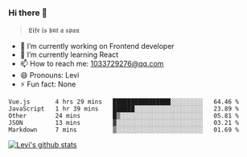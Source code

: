 ### Hi there 👋

> 𝕷𝖎𝖋𝖊 𝖎𝖘 𝖇𝖚𝖙 𝖆 𝖘𝖕𝖆𝖓

- 🔭 I’m currently working on Frontend developer
- 🌱 I’m currently learning React
- 📫 How to reach me: 1033729276@qq.com
- 😄 Pronouns: Levi
- ⚡ Fun fact: None


<!--START_SECTION:waka-->
```text
Vue.js       4 hrs 29 mins   ████████████████░░░░░░░░░   64.46 % 
JavaScript   1 hr 39 mins    ██████░░░░░░░░░░░░░░░░░░░   23.89 % 
Other        24 mins         █▒░░░░░░░░░░░░░░░░░░░░░░░   05.81 % 
JSON         13 mins         ▓░░░░░░░░░░░░░░░░░░░░░░░░   03.21 % 
Markdown     7 mins          ▒░░░░░░░░░░░░░░░░░░░░░░░░   01.69 % 
```
<!--END_SECTION:waka-->


[![Levi's github stats](https://github-readme-stats.vercel.app/api?username=chaossssss)](https://github.com/anuraghazra/github-readme-stats)
